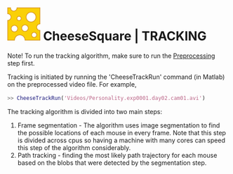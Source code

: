 # ![](https://github.com/AnonyMouseNeuro/CheeseSquare/raw/master/images/cheese.png) CheeseSquare | TRACKING

Note! To run the tracking algorithm, make sure to run the [Preprocessing](https://github.com/AnonyMouseNeuro/CheeseSquare/tree/master/Preprocessing) step first.

Tracking is initiated by running the 'CheeseTrackRun' command (in Matlab) on the preprocessed video file. For example,

```matlab
>> CheeseTrackRun('Videos/Personality.exp0001.day02.cam01.avi')
```

The tracking algorithm is divided into two main steps:

1. Frame segmentation - The algorithm uses image segmentation to find the possible locations of each mouse in every frame. Note that this step is divided across cpus so having a machine with many cores can speed this step of the algorithm considerably.
2. Path tracking - finding the most likely path trajectory for each mouse based on the blobs that were detected by the segmentation step.

